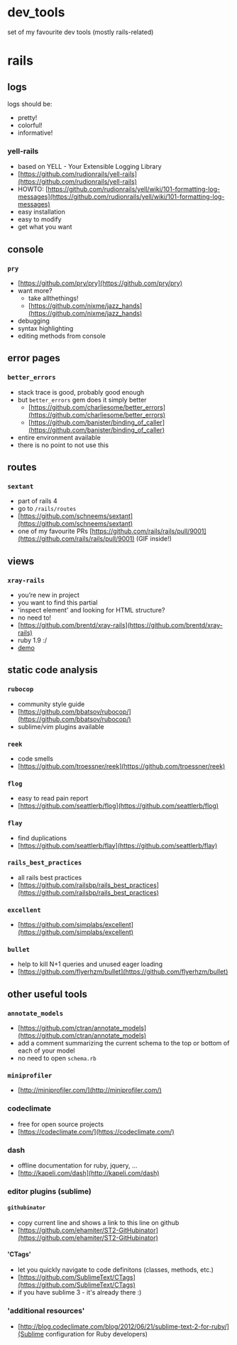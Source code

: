 dev_tools
=========

set of my favourite dev tools (mostly rails-related)


# rails

## logs

logs should be:

* pretty!
* colorful!
* informative!

### yell-rails

* based on YELL - Your Extensible Logging Library
* [https://github.com/rudionrails/yell-rails](https://github.com/rudionrails/yell-rails)
* HOWTO: [https://github.com/rudionrails/yell/wiki/101-formatting-log-messages](https://github.com/rudionrails/yell/wiki/101-formatting-log-messages)
* easy installation
* easy to modify
* get what you want

## console

### `pry`

* [https://github.com/pry/pry](https://github.com/pry/pry)
* want more?
  * take allthethings!
  * [https://github.com/nixme/jazz_hands](https://github.com/nixme/jazz_hands)
* debugging
* syntax highlighting
* editing methods from console

## error pages

### `better_errors`
* stack trace is good, probably good enough
* but `better_errors` gem does it simply better
  * [https://github.com/charliesome/better_errors](https://github.com/charliesome/better_errors)
  * [https://github.com/banister/binding_of_caller](https://github.com/banister/binding_of_caller)
* entire environment available
* there is no point to not use this

## routes

### `sextant`

* part of rails 4
* go to `/rails/routes`
* [https://github.com/schneems/sextant](https://github.com/schneems/sextant)
* one of my favourite PRs [https://github.com/rails/rails/pull/9001](https://github.com/rails/rails/pull/9001) (GIF inside!)

## views

### `xray-rails`

* you’re new in project
* you want to find this partial
* 'inspect element' and looking for HTML structure?
* no need to!
* [https://github.com/brentd/xray-rails](https://github.com/brentd/xray-rails)
* ruby 1.9 :/
* [demo](http://f.cl.ly/items/1A0o3y1y3Q13103V3F1l/xray-rails-large.gif)

## static code analysis

### `rubocop`

* community style guide
* [https://github.com/bbatsov/rubocop/](https://github.com/bbatsov/rubocop/)
* sublime/vim plugins available

### `reek`

* code smells
* [https://github.com/troessner/reek](https://github.com/troessner/reek)

### `flog`

* easy to read pain report
* [https://github.com/seattlerb/flog](https://github.com/seattlerb/flog)

### `flay`

* find duplications
* [https://github.com/seattlerb/flay](https://github.com/seattlerb/flay)

### `rails_best_practices`

* all rails best practices
* [https://github.com/railsbp/rails_best_practices](https://github.com/railsbp/rails_best_practices)

### `excellent`

* [https://github.com/simplabs/excellent](https://github.com/simplabs/excellent)

### `bullet`

* help to kill N+1 queries and unused eager loading
* [https://github.com/flyerhzm/bullet](https://github.com/flyerhzm/bullet)

## other useful tools

### `annotate_models`

  * [https://github.com/ctran/annotate_models](https://github.com/ctran/annotate_models)
  * add a comment summarizing the current schema to the top or bottom of each of your model
  * no need to open `schema.rb`

### `miniprofiler`

  * [http://miniprofiler.com/](http://miniprofiler.com/)

### codeclimate

* free for open source projects
* [https://codeclimate.com/](https://codeclimate.com/)

### dash

* offline documentation for ruby, jquery, ...
* [http://kapeli.com/dash](http://kapeli.com/dash)

### editor plugins (sublime)

#### `githubinator`
* copy current line and shows a link to this line on github
* [https://github.com/ehamiter/ST2-GitHubinator](https://github.com/ehamiter/ST2-GitHubinator)

#### 'CTags'
* let you quickly navigate to code definitons (classes, methods, etc.)
* [https://github.com/SublimeText/CTags](https://github.com/SublimeText/CTags)
* if you have sublime 3 - it's already there :)

### 'additional resources'
* [http://blog.codeclimate.com/blog/2012/06/21/sublime-text-2-for-ruby/](Sublime configuration for Ruby developers)
